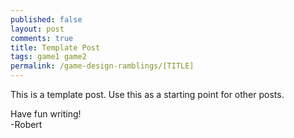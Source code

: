 ```yaml
---
published: false
layout: post
comments: true
title: Template Post
tags: game1 game2
permalink: /game-design-ramblings/[TITLE]
---
```


This is a template post. Use this as a starting point for other posts.

Have fun writing!  
-Robert
